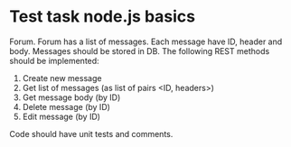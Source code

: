 # Test task node.js basics

Forum. Forum has a list of messages. Each message have ID, header and body. Messages should be stored in DB.
The following REST methods should be implemented:
1. Create new message
2. Get list of messages (as list of pairs <ID, headers>)
3. Get message body (by ID)
4. Delete message (by ID)
5. Edit message (by ID)

Code should have unit tests and comments.
